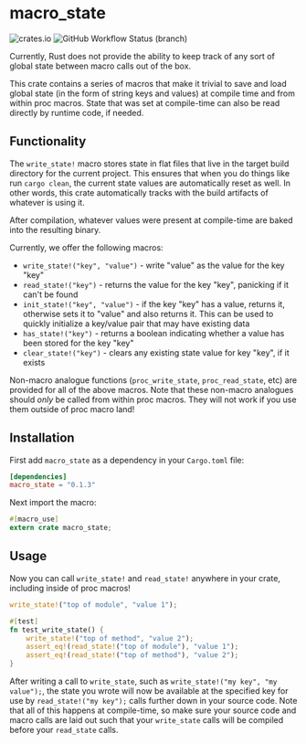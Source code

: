 # macro_state

![crates.io](https://img.shields.io/crates/v/macro_state.svg) ![GitHub Workflow Status (branch)](https://img.shields.io/github/workflow/status/sam0x17/macro_state/CI%20Checks/main)

Currently, Rust does not provide the ability to keep track of any sort of global
state between macro calls out of the box.

This crate contains a series of macros that make it trivial to save and load global
state (in the form of string keys and values) at compile time and from within proc
macros. State that was set at compile-time can also be read directly by runtime
code, if needed.

## Functionality

The `write_state!` macro stores state in flat files that live in the target build
directory for the current project. This ensures that when you do things like run
`cargo clean`, the current state values are automatically reset as well. In other
words, this crate automatically tracks with the build artifacts of whatever is
using it.

After compilation, whatever values were present at compile-time are
baked into the resulting binary.

Currently, we offer the following macros:
* `write_state!("key", "value")` - write "value" as the value for the key "key"
* `read_state!("key")` - returns the value for the key "key", panicking if it can't be found
* `init_state!("key", "value")` - if the key "key" has a value, returns it, otherwise sets it to "value" and also returns it. This can be used to quickly initialize a key/value pair that may have existing data
* `has_state!("key")` - returns a boolean indicating whether a value has been stored for the key "key"
* `clear_state!("key")` - clears any existing state value for key "key", if it exists

Non-macro analogue functions (`proc_write_state`, `proc_read_state`, etc) are provided for
all of the above macros. Note that these non-macro analogues should _only_ be called
from within proc macros. They will not work if you use them outside of proc macro land!

## Installation

First add `macro_state` as a dependency in your `Cargo.toml` file:
```toml
[dependencies]
macro_state = "0.1.3"
```

Next import the macro:
```rust
#[macro_use]
extern crate macro_state;
```

## Usage

Now you can call `write_state!` and `read_state!` anywhere in your crate, including
inside of proc macros!
```rust
write_state!("top of module", "value 1");

#[test]
fn test_write_state() {
    write_state!("top of method", "value 2");
    assert_eq!(read_state!("top of module"), "value 1");
    assert_eq!(read_state!("top of method"), "value 2");
}
```

After writing a call to `write_state`, such as `write_state!("my key", "my value");`, the state
you wrote will now be available at the specified key for use by `read_state!("my key");`
calls further down in your source code. Note that all of this happens at compile-time, so
make sure your source code and macro calls are laid out such that your `write_state` calls
will be compiled before your `read_state` calls.

